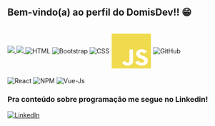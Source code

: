 ## Bem-vindo(a) ao perfil do DomisDev!! 😁

<a href="https://github.com/Domisnnet">
  <img height="180em" src="https://github-readme-stats.vercel.app/api?username=Domisnnet&show_icons=true&theme=tokyonight&include_all_commits=true&count_private=true"/>
  <img height="180em" src="https://github-readme-stats.vercel.app/api/top-langs/?username=Domisnnet&layout=compact&langs_count=6&theme=tokyonight"/>
</a>

<div style="display: inline-block;"><br>
  <img align="center" alt="HTML" height="80" width="90" src="https://cdn.jsdelivr.net/gh/devicons/devicon@latest/icons/html5/html5-plain-wordmark.svg"/>
  <img align="center" alt="Bootstrap" height="80" width="90" src="https://cdn.jsdelivr.net/gh/devicons/devicon@latest/icons/bootstrap/bootstrap-original-wordmark.svg" />
  <img align="center" alt="CSS" height="80" width="90" src="https://cdn.jsdelivr.net/gh/devicons/devicon@latest/icons/css3/css3-plain-wordmark.svg"/>
  <img align="center" alt="Js" height="80" width="90" src="https://raw.githubusercontent.com/devicons/devicon/master/icons/javascript/javascript-plain.svg">
  <picture>
    <source 
      media="(prefers-color-scheme: dark)"
      srcset="https://cdn.jsdelivr.net/gh/devicons/devicon@latest/icons/github/github-original-wordmark.svg"
      style="filter: invert(1);">
    <img 
      align="center" 
      alt="GitHub" 
      height="80" 
      width="90" 
      src="https://cdn.jsdelivr.net/gh/devicons/devicon@latest/icons/github/github-original-wordmark.svg">
  </picture>      
</div >

<div style="display: inline-block;"><br>
    <img align="center" alt="React" height="80" width="90" src="https://cdn.jsdelivr.net/gh/devicons/devicon@latest/icons/react/react-original-wordmark.svg"/>
    <img align="center" alt="NPM" height="80" width="90" src="https://cdn.jsdelivr.net/gh/devicons/devicon@latest/icons/npm/npm-original-wordmark.svg" />
    <img align="center" alt="Vue-Js" height="80" width="90" src="https://cdn.jsdelivr.net/gh/devicons/devicon@latest/icons/vuejs/vuejs-original-wordmark.svg"/> 
</div>

<br>

### Pra conteúdo sobre programação me segue no Linkedin!

<div> 
  <a href="https://www.linkedin.com/in/dominique-marcelino-gon%C3%A7alves-09b871331/" target="_blank">
    <img src="https://img.shields.io/badge/-LinkedIn-%230077B5?style=for-the-badge&logo=linkedin&logoColor=white" alt="LinkedIn">
  </a>
</div>
